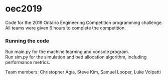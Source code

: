 # oec2019
Code for the 2019 Ontario Engineering Competition programming challenge.  
All teams were given 6 hours to complete the competition.

### Running the code
Run main.py for the machine learning and console program.  
Run sim.py for the simulation and bed allocation algorithm, including performance metrics.

Team members: Christopher Agia, Steve Kim, Samuel Looper, Luke Volpatti
